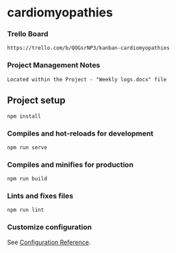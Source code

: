 # cardiomyopathies

### Trello Board

```
https://trello.com/b/QOGsrNP3/kanban-cardiomyopathies
```

### Project Management Notes

```
Located within the Project - "Weekly logs.docx" file
```

## Project setup

```
npm install
```

### Compiles and hot-reloads for development

```
npm run serve
```

### Compiles and minifies for production

```
npm run build
```

### Lints and fixes files

```
npm run lint
```

### Customize configuration

See [Configuration Reference](https://cli.vuejs.org/config/).
